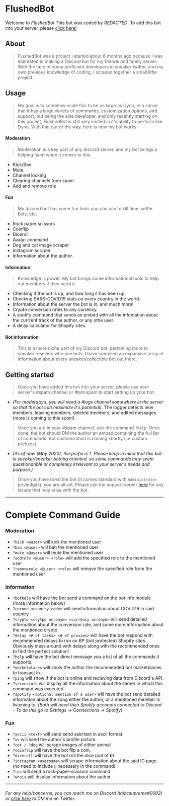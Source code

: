 # FlushedBot

Welcome to *FlushedBot* 
    This bot was coded by *REDACTED*. To add this bot into your server, please [click here!](https://google.com) 

## About

> FlushedBot was a project I started about 6 months ago because I was interested in making a Discord bot for my friends and family server. With the help of some proficient developers in sneaker twitter, and my own previous knowledge of coding, I scraped together a small little project. 

## Usage

> My goal is to somehow scale this to be as large as Dyno, in a sense that it has a large variety of commands, customization options, and support, but being the sole developer, and only recently starting on this project, *FlushedBot* is still very limited in it's ability to perform like Dyno. With that out of the way, here is how my bot works: 

#### Moderation 
> Moderation is a key part of any discord server, and my bot brings a helping hand when it comes to this.
* Kick/Ban
* Mute
* Channel locking
* Clearing channels from spam
* Add and remove role

#### Fun 
> My discord bot has some fun tools you can use to kill time, settle bets, etc. 
* Rock paper scissors
* Coinflip
* Diceroll 
* Avatar command
* Dog and cat image scraper
* Instagram scraper
* Information about the author. 

#### Information
> Knowledge is power. My bot brings some informational tools to help out members if they need it. 
* Checking if the bot is up, and how long it has been up. 
* Checking SARS-COVID19 stats on every country in the world.
* Information about the server the bot is in, and much more!
* Crypto conversion rates to any currency.
* A spotify command that sends an embed with all the infomation about the currrent track of the author, or any othe user. 
* A delay calculator for Shopify sites.

#### Bot Information
> This is a more niche part of my Discord bot, pertaining more to sneaker resellers who use bots. I have compiled an expansive array of information about every sneaker/collectible bot out there. 

## Getting started 
> Once you have added this bot into your server, please use your server's #spam channel or #bot-spam to start setting up your bot. 
* *(For moderators, you will need a #logs channel somewhere in the server so that the bot can maximize it's potential)*. The logger detects new members, leaving members, deleted members, and edited messages (more is coming to this soon!). 
> Once you are in your #spam channel, use the command `?help`. Once done, the bot should DM the author an embed containing the full list of commands. Bot customization is coming shortly (i.e custom prefixes). 
* *(As of now (May 2020), the prefix is `?`. Please keep in mind that this bot is sneaker/sneaker botting oriented, so some commands may seem questionanble or completely irrelevant to your server's needs and purpose.)*
> Once you have roled the bot (it comes standard with `Administrator` privledges), you are all set. Please join the support server [here](https://google.com) for any issues that may arise with the bot.

___

# Complete Command Guide

### Moderation

* `?kick <@user>` will kick the mentioned user
* `?ban <@user>` will ban the mentioned user
* `?mute <@user>` will mute the mentioned user
* `?addrole <@user> <role>` will add the specified role to the mentioned user
* `?removerole <@user> <role>` will remove the specified role from the mentioned user

### Information

* `?bothelp` will have the bot send a command on the bot info module (more information below)
* `?corona <country code>` will send information about COVID19 in said country
* `?crypto <crytpo acronym> <currency acronym>` will send detailed information about the conversion rate, and some more information about the mentioned crypto
* `?delay <# of tasks> <# of proxies>` will have the bot respond with recommended delays to run on BP (bot protected) Shopify sites. Obviously mess around with delays along with the recommended ones to find the perfect solution!
* `?help` will have the bot direct message you a list of all the commands it supports.
* `?marketplaces` will show the author the recommended bot marketplaces to transact in. 
* `?ping` will show if the bot is online and recieving data from Discord's API.
* `?serverinfo` will display all the information about the server in which this command was executed. 
* `?spotify <optional mention of a user>` will have the bot send detailed informaton about the song either the author, or a mentioned member is listening to. *(Both will need their Spotify accounts connected to Discord - To do this go to Settings -> Connections -> Spotify)*

### Fun

* `?ascii <text>` will send send said text in ascii format.
* `?av` will send the author's profile picture.
* `?cat / ?dog` will scrape images of either animal
* `?coinflip` will have the bot flip a coin.
* `?diceroll`  will have the bot roll the dice (out of 6).
* `?instagram <username>` will scrape information about the said IG page (no need to include `@` necessary in the command)
* `?rps` will send a rock-paper-scissors command
* `?whois` will display information about the author. 
___

###### For any help/concerns, you can reach me on Discord (thiccsupreme#0002) or [click here](https://twitter.com/messages/compose?recipient_id=1053363951747117058) to DM me on Twitter.
